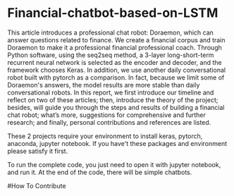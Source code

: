 # Financial-chatbot-based-on-LSTM
This article introduces a professional chat robot: Doraemon, which can answer  questions related to finance. We create a financial corpus and train Doraemon to  make it a professional financial professional coach. Through Python software,  using the seq2seq method, a 3-layer long-short-term recurrent neural network is  selected as the encoder and decoder, and the framework chooses Keras. In  addition, we use another daily conversational robot built with pytorch as a  comparison. In fact, because we limit some of Doraemon's answers, the model  results are more stable than daily conversational robots. In this report, we first  introduce our timeline and reflect on two of these articles; then, introduce the  theory of the project; besides, will guide you through the steps and results of  building a financial chat robot; what’s more, suggestions for comprehensive and  further research; and finally, personal contributions and references are listed.

These 2 projects require your environment to install keras, pytorch, anaconda, jupyter notebook. If you have't these packages and environment please satisfy it first.

To run the complete code, you just need to open it with jupyter notebook, and run it. At the end of the code, there will be simple chatbots.

#How To Contribute
